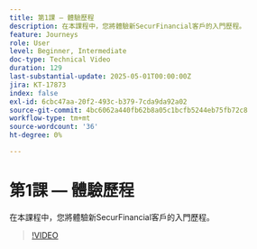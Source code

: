 ```yaml
---
title: 第1課 — 體驗歷程
description: 在本課程中，您將體驗新SecurFinancial客戶的入門歷程。
feature: Journeys
role: User
level: Beginner, Intermediate
doc-type: Technical Video
duration: 129
last-substantial-update: 2025-05-01T00:00:00Z
jira: KT-17873
index: false
exl-id: 6cbc47aa-20f2-493c-b379-7cda9da92a02
source-git-commit: 4bc6062a440fb62b8a05c1bcfb5244eb75fb72c8
workflow-type: tm+mt
source-wordcount: '36'
ht-degree: 0%

---
```


# 第1課 — 體驗歷程

在本課程中，您將體驗新SecurFinancial客戶的入門歷程。

>[!VIDEO](https://video.tv.adobe.com/v/3457827/?learn=on&enablevpops)
